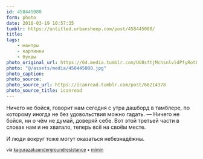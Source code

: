 ```yaml
---
id: 458445080
form: photo
date: 2010-03-19 10:57:35
tumblr: https://untitled.urbansheep.com/post/458445080/
title:
tags:
    - мантры
    - картинки
    - буквы
photo_original_url: https://64.media.tumblr.com/UU8sftjMchsnlvldPfyRotLCo1_500.jpg
photo: "@/assets/media/458445080.jpg"
photo_caption:
photo_source:
photo_source_url: https://icanread.tumblr.com/post/66214378
photo_source_title: icanread
---
```


<p>Ничего не бойся, говорит нам сегодня с утра дашборд в тамблере, по которому иногда не без удовольствия можно гадать. — Ничего не бойся, ни о чём не думай, доверяй себе. Вот этой третьей части в словах нам и не хватало, теперь всё на своём месте.</p>

<p>И люди вокруг тоже могут оказаться небезнадёжны.</p>

<p><small>via <a href="http://kagurazakaundergroundresistance.tumblr.com/post/457426957" class="tumblr_blog">kagurazakaundergroundresistance</a> • <a href="http://mimin.tumblr.com/post/66263697" class="tumblr_blog">mimin</a></small></p>
